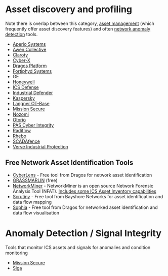 # Asset discovery and profiling

Note there is overlap between this category, [asset management](AssetMgmt.md) (which frequently offer asset discovery features) and often [network anomaly detection](NAD.md) tools.

* [Aperio Systems](https://www.aperio-systems.com/)
* [Awen Collective](https://www.awencollective.com/)
* [Claroty](https://www.claroty.com/)
* [Cyber-X](https://cyberx-labs.com/)
* [Dragos Platform](https://www.dragos.com/)
* [Fortiphyd Systems](https://www.fortiphyd.com/)
* GE
* [Honeywell](https://www.honeywellprocess.com/en-US/explore/products/Forge%20Cybersecurity/Pages/default.aspx)
* [ICS Defense](https://icsdefense.net/)
* [Industrial Defender](https://www.industrialdefender.com/)
* [Kaspersky](https://ics.kaspersky.com/)
* [Langner OT-Base](https://www.langner.com/ot-base/)
* [Mission Secure](https://www.missionsecure.com/)
* [Nozomi](https://www.nozominetworks.com/)
* [Otorio](https://www.otorio.com)
* [PAS Cyber Integrity](https://cyber.pas.com/)
* [Radiflow](https://radiflow.com/)
* [Rhebo](https://www.rhebo.com)
* [SCADAfence](https://www.scadafence.com/)
* [Verve Industrial Protection](https://verveindustrial.com/)


## Free Network Asset Identification Tools
* [CyberLens](https://www.dragos.com/community-tools/) - Free tool from Dragos for network asset identification
* [GRASSMARLIN](https://github.com/nsacyber/GRASSMARLIN) (free)
* [NetworkMiner](https://www.netresec.com/?page=networkminer) - NetworkMiner is an open source Network Forensic Analysis Tool (NFAT). [Includes some ICS Asset Inventory capabilities](https://www.netresec.com/?page=Blog&month=2019-01&post=NetworkMiner-2-4-Released)
* [Scrutiny](https://bayshorenetworks.com/products/scrutiny/) - Free tool from Bayshore Networks for asset identification and data flow mapping
* [Sophia](https://www.dragos.com/community-tools/) - Free tool from Dragos for networked asset identification and data flow visualisation


# Anomaly Detection / Signal Integrity
Tools that monitor ICS assets and signals for anomalies and condition monitoring
* [Mission Secure](https://www.missionsecure.com/)
* [Siga](https://sigasec.com/)
